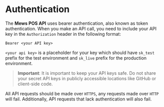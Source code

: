 # Authentication

The __Mews POS API__ uses bearer authentication, also known as token authentication. When you make an API call, you need to include your API key in the `Authorization` header in the following format:
```
Bearer <your API key>
```
`<your api key>` is a placeholder for your key which should have `sk_test` prefix for the test environment and `sk_live` prefix for the production environment.

> **Important**: It is important to keep your API keys safe. Do not share your secret API keys in publicly accessible locations like GitHub or client-side code.

All API requests should be made over `HTTPS`, any requests made over `HTTP` will fail. Additionally, API requests that lack authentication will also fail.
